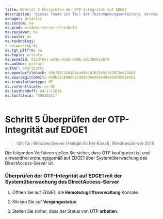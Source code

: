 ```yaml
---
title: Schritt 5 Überprüfen der OTP-Integrität auf EDGE1
description: 'Dieses Thema ist Teil der Testumgebungsanleitung: veranschaulichen von DirectAccess mit OTP-Authentifizierung und RSA SecurID für Windows Server 2016'
manager: brianlic
ms.custom: na
ms.prod: windows-server-threshold
ms.reviewer: na
ms.suite: na
ms.technology:
- networking-da
ms.tgt_pltfrm: na
ms.topic: article
ms.assetid: 013df067-e2a0-4cd5-a08b-29238663ebf8
ms.author: pashort
author: shortpatti
ms.openlocfilehash: dd9f06134d360cad94c0162345cfd2072eb134b3
ms.sourcegitcommit: 0d0b32c8986ba7db9536e0b8648d4ddf9b03e452
ms.translationtype: MT
ms.contentlocale: de-DE
ms.lasthandoff: 04/17/2019
ms.locfileid: "59838341"
---
```

# <a name="step-5-verify-otp-health-on-edge1"></a>Schritt 5 Überprüfen der OTP-Integrität auf EDGE1

>Gilt für: WindowsServer (Halbjährlicher Kanal), WindowsServer 2016

Die folgenden Verfahren stellen Sie sicher, dass OTP konfiguriert ist und einwandfrei ordnungsgemäß auf EDGE1 über Systemüberwachung des DirectAccess-Server ist.  
  
### <a name="verify-otp-health-on-edge1-using-directaccess-server-health-monitoring"></a>Überprüfen der OTP-Integrität auf EDGE1 mit der Systemüberwachung des DirectAccess-Server  
  
1.  Öffnen Sie auf EDGE1, die **Remotezugriffsverwaltung** Konsole.  
  
2.  Klicken Sie auf **Vorgangsstatus**.  
  
3.  Stellen Sie sicher, dass der Status von OTP **arbeiten**.  
  



